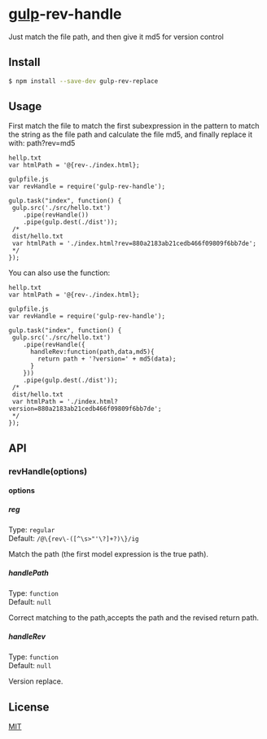 [gulp](https://github.com/wearefractal/gulp)-rev-handle
================

Just match the file path, and then give it md5 for version control

## Install

```bash
$ npm install --save-dev gulp-rev-replace
```


## Usage

First match the file to match the first subexpression in the pattern to match the string as the file path and calculate the file md5, and finally replace it with: path?rev=md5
```
hellp.txt
var htmlPath = '@{rev-./index.html};

gulpfile.js
var revHandle = require('gulp-rev-handle');

gulp.task("index", function() {
 gulp.src('./src/hello.txt')
    .pipe(revHandle())
    .pipe(gulp.dest(./dist'));
 /*
 dist/hello.txt
 var htmlPath = './index.html?rev=880a2183ab21cedb466f09809f6bb7de';
 */   
});
```
You can also use the function:
```
hellp.txt
var htmlPath = '@{rev-./index.html};

gulpfile.js
var revHandle = require('gulp-rev-handle');

gulp.task("index", function() {
 gulp.src('./src/hello.txt')
    .pipe(revHandle({
      handleRev:function(path,data,md5){
        return path + '?version=' + md5(data);
      }
    }))
    .pipe(gulp.dest(./dist'));
 /*
 dist/hello.txt
 var htmlPath = './index.html?version=880a2183ab21cedb466f09809f6bb7de';
 */   
});
```

## API

### revHandle(options)

#### options

##### reg

Type: `regular`<br>
Default: `/@\{rev\-([^\s>"'\?]+?)\}/ig`

Match the path (the first model expression is the true path).

##### handlePath

Type: `function`<br>
Default: `null`

Correct matching to the path,accepts the path and the revised return path.

##### handleRev

Type: `function`<br>
Default: `null`

Version replace.

## License

[MIT](http://opensource.org/licenses/MIT)
